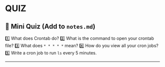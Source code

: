 # QUIZ 

## 🧩 **Mini Quiz (Add to `notes.md`)**

1️⃣ What does Crontab do?
2️⃣ What is the command to open your crontab file?
3️⃣ What does `* * * * *` mean?
4️⃣ How do you view all your cron jobs?
5️⃣ Write a cron job to run `ls` every 5 minutes.

---